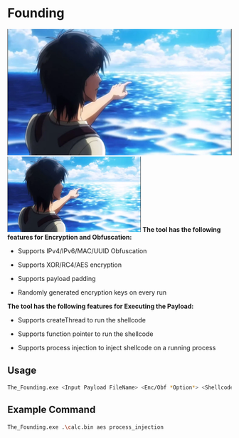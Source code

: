 # Founding
![GitHub Logo](/Founding/Eren.png)
<img src='/Founding/Eren.png' width='300'>
**The tool has the following features for Encryption and Obfuscation:**

- Supports IPv4/IPv6/MAC/UUID Obfuscation

- Supports XOR/RC4/AES encryption

- Supports payload padding

- Randomly generated encryption keys on every run

**The tool has the following features for Executing the Payload:**
- Supports createThread to run the shellcode

- Supports function pointer to run the shellcode

- Supports process injection to inject shellcode on a running process


## Usage
```bash
The_Founding.exe <Input Payload FileName> <Enc/Obf *Option*> <Shellcode Execution type>
```
## Example Command
```bash
The_Founding.exe .\calc.bin aes process_injection
```


